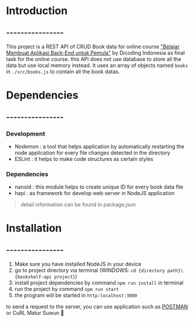 # Introduction
## ----------------
This project is a REST API of CRUD Book data for online course ["Belajar Membuat Aplikasi Back-End untuk Pemula"](https://www.dicoding.com/academies/261) by Dicoding Indonesia as final task for the online course.
this APi does not use database to store all the data but use local memory instead. It uses an array of objects named `books` in ``./src/books.js`` to contain all the book datas.

# Dependencies
## ----------------
### Development 
* Nodemon : a tool that helps application by automatically restarting the node application for every file changes detected in the directory
* ESLint  : it helps to make code structures as certain styles
### Dependencies
* nanoid : this module helps to create unique ID for every book data file
* hapi   : as framework for develop web server in NodeJS application
> detail information can be found in package.json

# Installation
## ----------------
1. Make sure you have installed NodeJS in your device
2. go to project directory via terminal (WINDOWS: `cd {directory path}\{bookshelf-api project}`)
3. install project dependencies by command `npm run install` in terminal
4. run the project by command `npm run start`
5. the program will be started in `http:localhost:3000`

to send a request to the server, you can use application such as [POSTMAN](https://www.postman.com/) or CuRL
Matur Suwun 🙏